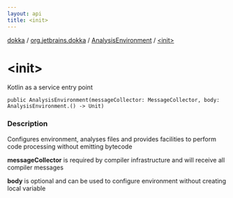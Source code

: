 ```yaml
---
layout: api
title: <init>
---
```

[dokka](../../index.html) / [org.jetbrains.dokka](../index.html) / [AnalysisEnvironment](index.html) / [&lt;init&gt;](_init_.html)


# &lt;init&gt;

Kotlin as a service entry point

```
public AnalysisEnvironment(messageCollector: MessageCollector, body: AnalysisEnvironment.() -> Unit)
```


### Description

Configures environment, analyses files and provides facilities to perform code processing without emitting bytecode

**messageCollector**
is required by compiler infrastructure and will receive all compiler messages

**body**
is optional and can be used to configure environment without creating local variable

